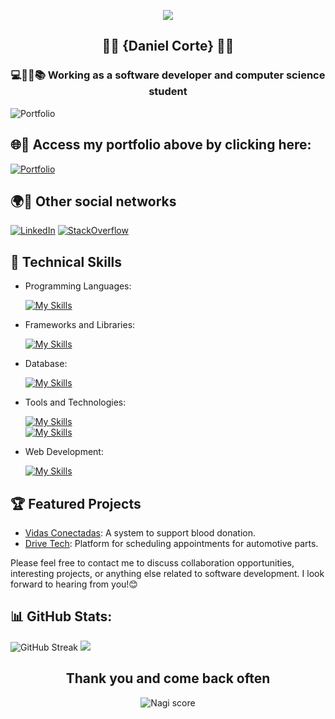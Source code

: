 
<div align="center">
  
  ![](https://github.com/user-attachments/assets/71650646-b0b4-4b71-9858-3124d44389e8)
  <h2>👨‍💻 {Daniel Corte} 👨‍💻</h2> 
  <h3>💻👨‍💻📚 Working as a software developer and computer science student</h3>
</div>

![Portfolio](https://github.com/user-attachments/assets/6dee6f7f-dbd7-4100-a79f-f5f3a9cbb13b)
## 🌐📑 Access my portfolio above by clicking here: 
[![Portfolio](https://img.shields.io/badge/Portfolio-20B2AA?style=for-the-badge)](https://danielcorte.github.io/projeto-portfolio/)

## 🌍📱 Other social networks
[![LinkedIn](https://img.shields.io/badge/LinkedIn-0077B5?style=for-the-badge&logo=linkedin&logoColor=white)](http://linkedin.com/in/daniel-corte-1200b0224)
[![StackOverflow](https://img.shields.io/badge/stack%20overflow-FE7A16?logo=stack-overflow&logoColor=white&style=for-the-badge)](https://pt.stackoverflow.com/users/320601/daniel-corte)

## 🚀 Technical Skills

- Programming Languages:
  
    [![My Skills](https://skillicons.dev/icons?i=java,javascript,python)](https://skillicons.dev)
- Frameworks and Libraries:
  
    [![My Skills](https://skillicons.dev/icons?i=spring,react,django)](https://skillicons.dev)
- Database:
  
    [![My Skills](https://skillicons.dev/icons?i=mysql,mongo,postgresql)](https://skillicons.dev)
- Tools and Technologies:
  
    [![My Skills](https://skillicons.dev/icons?i=git,vscode,docker)](https://skillicons.dev)<br/>
    [![My Skills](https://skillicons.dev/icons?i=figma,postman,idea)](https://skillicons.dev)
- Web Development:
  
    [![My Skills](https://skillicons.dev/icons?i=php,html,css,tailwind)](https://skillicons.dev)

## 🏆 Featured Projects

- [Vidas Conectadas](https://github.com/vidas-conectadas): A system to support blood donation.
- [Drive Tech](https://github.com/drivetech-dev): Platform for scheduling appointments for automotive parts.


Please feel free to contact me to discuss collaboration opportunities, interesting projects, or anything else related to software development. I look forward to hearing from you!😊
## 📊 GitHub Stats:

![GitHub Streak](https://nirzak-streak-stats.vercel.app/?user=danielcorte&card_width=400&card_height=210&theme=dark&hide_border=true)
![](https://github-readme-stats.vercel.app/api?username=danielcorte&card_width=370&card_height=210&theme=dark&hide_border=true&include_all_commits=true&count_private=true)

<div align="center">
  <h2>Thank you and come back often</h2>
  
  ![Nagi score](https://github.com/user-attachments/assets/81057525-73b7-4db6-80e4-d4190cc159b9)
</div>


